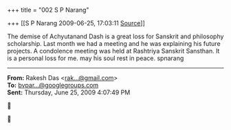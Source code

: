 +++
title = "002 S P Narang"

+++
[[S P Narang	2009-06-25, 17:03:11 [Source](https://groups.google.com/g/bvparishat/c/i1Gcv_5aJ80)]]



The demise of Achyutanand Dash is a great loss for Sanskrit and philosophy scholarship. Last month we had a meeting and he was explaining his future projects. A condolence meeting was held at Rashtriya Sanskrit Sansthan. It is a personal loss for me. may his soul rest in peace. spnarang  

  

------------------------------------------------------------------------

**From:** Rakesh Das \<[rak...@gmail.com]()\>  
**To:** [bvpar...@googlegroups.com]()  
**Sent:** Thursday, June 25, 2009 4:07:49 PM





